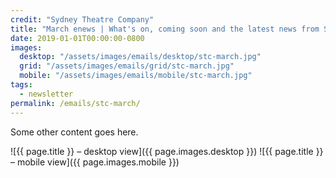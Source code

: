 ```yaml
---
credit: "Sydney Theatre Company"
title: "March enews | What's on, coming soon and the latest news from STC"
date: 2019-01-01T00:00:00-0800
images:
  desktop: "/assets/images/emails/desktop/stc-march.jpg"
  grid: "/assets/images/emails/grid/stc-march.jpg"
  mobile: "/assets/images/emails/mobile/stc-march.jpg"
tags:
  - newsletter
permalink: /emails/stc-march/
---
```

Some other content goes here.

![{{ page.title }} – desktop view]({{ page.images.desktop }})
![{{ page.title }} – mobile view]({{ page.images.mobile }})
